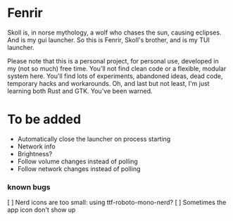 # Fenrir
Skoll is, in norse mythology, a wolf who chases the sun, causing eclipses. And is my gui launcher. So this is Fenrir, Skoll's brother, and is my TUI launcher.

Please note that this is a personal project, for personal use, developed in my (not so much) free time. You'll not find clean code or a flexible, modular system here. You'll find lots of experiments, abandoned ideas, dead code, temporary hacks and workarounds. Oh, and last but not least, I'm just learning both Rust and GTK. You've been warned.

# To be added
- Automatically close the launcher on process starting
- Network info
- Brightness?
- Follow volume changes instead of polling
- Follow network changes instead of polling

### known bugs
[ ] Nerd icons are too small: using ttf-roboto-mono-nerd?
[ ] Sometimes the app icon don't show up